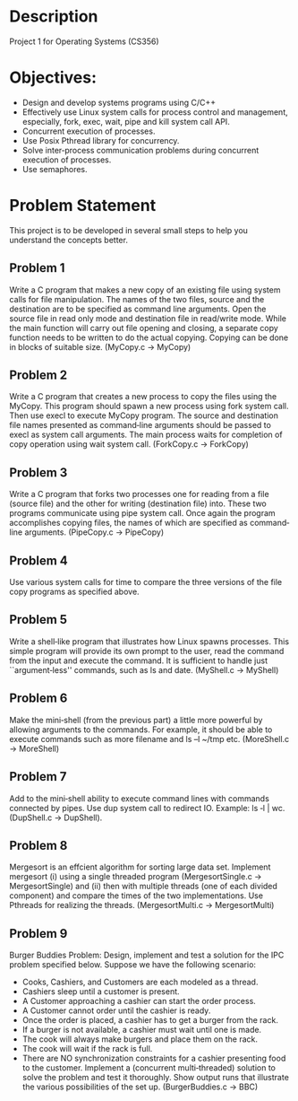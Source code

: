 # Description
Project 1 for Operating Systems (CS356) 

# Objectives:
- Design and develop systems programs using C/C++
- Effectively use Linux system calls for process control and management, especially, fork, exec, wait, pipe and kill system call API.
- Concurrent execution of processes.
- Use Posix Pthread library for concurrency.
- Solve inter‐process communication problems during concurrent execution of processes.
- Use semaphores.

# Problem Statement
This project is to be developed in several small steps to help you understand the concepts better.

## Problem 1
Write a C program that makes a new copy of an existing file using system calls for file
manipulation. The names of the two files, source and the destination are to be specified as command line arguments. Open the source file in read only mode and destination file in read/write mode. While the main function will carry out file opening and closing, a separate copy function needs to be written to do the actual copying. Copying can be done in blocks of suitable size. (MyCopy.c → MyCopy)

## Problem 2
Write a C program that creates a new process to copy the files using the MyCopy. This program should spawn a new process using fork system call. Then use execl to execute MyCopy program. The source and destination file names presented as command‐line arguments should be passed to execl as system call arguments. The main process waits for completion of copy operation using wait system call. (ForkCopy.c → ForkCopy)

## Problem 3
Write a C program that forks two processes one for reading from a file (source file) and the other for writing (destination file) into. These two programs communicate using pipe system call. Once again the program accomplishes copying files, the names of which are specified as command‐line arguments. (PipeCopy.c → PipeCopy)

## Problem 4
Use various system calls for time to compare the three versions of the file copy programs as specified above.

## Problem 5
Write a shell‐like program that illustrates how Linux spawns processes. This simple program will provide its own prompt to the user, read the command from the input and execute the command. It is sufficient to handle just ``argument‐less'' commands, such as ls and date. (MyShell.c → MyShell)

## Problem 6
Make the mini‐shell (from the previous part) a little more powerful by allowing arguments to the commands. For example, it should be able to execute commands such as more filename and ls –l ~/tmp etc. (MoreShell.c → MoreShell)

## Problem 7
Add to the mini‐shell ability to execute command lines with commands connected by pipes. Use dup system call to redirect IO. Example: ls ‐l | wc. (DupShell.c → DupShell).

## Problem 8
Mergesort is an effcient algorithm for sorting large data set. Implement mergesort (i) using a single threaded program (MergesortSingle.c → MergesortSingle) and (ii) then with multiple threads (one of each divided component) and compare the times of the two implementations. Use Pthreads for realizing the threads. (MergesortMulti.c → MergesortMulti)

## Problem 9
Burger Buddies Problem: Design, implement and test a solution for the IPC problem specified below. Suppose we have the following scenario:

- Cooks, Cashiers, and Customers are each modeled as a thread.
- Cashiers sleep until a customer is present.
- A Customer approaching a cashier can start the order process.
- A Customer cannot order until the cashier is ready.
- Once the order is placed, a cashier has to get a burger from the rack.
- If a burger is not available, a cashier must wait until one is made.
- The cook will always make burgers and place them on the rack.
- The cook will wait if the rack is full.
- There are NO synchronization constraints for a cashier presenting food to the customer. Implement a (concurrent multi‐threaded) solution to solve the problem and test it thoroughly. Show output runs that illustrate the various possibilities of the set up. (BurgerBuddies.c → BBC)
